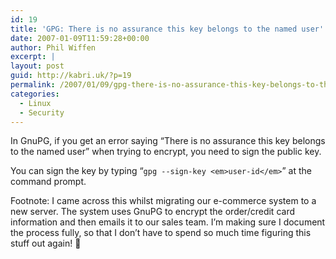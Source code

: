 ```yaml
---
id: 19
title: 'GPG: There is no assurance this key belongs to the named user'
date: 2007-01-09T11:59:28+00:00
author: Phil Wiffen
excerpt: |
layout: post
guid: http://kabri.uk/?p=19
permalink: /2007/01/09/gpg-there-is-no-assurance-this-key-belongs-to-the-named-user/
categories:
  - Linux
  - Security
---
```

In GnuPG, if you get an error saying &#8220;There is no assurance this key belongs to the named user&#8221; when trying to encrypt, you need to sign the public key.

You can sign the key by typing &#8220;`gpg --sign-key <em>user-id</em>`&#8221; at the command prompt.

Footnote: I came across this whilst migrating our e-commerce system to a new server. The system uses GnuPG to encrypt the order/credit card information and then emails it to our sales team. I&#8217;m making sure I document the process fully, so that I don&#8217;t have to spend so much time figuring this stuff out again! 🙂